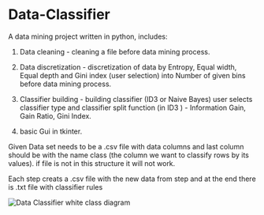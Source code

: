 # Data-Classifier
A data mining project written in python, includes:

1. Data cleaning - cleaning a file before data mining process.

2. Data discretization - discretization of data by Entropy, Equal width, Equal depth and Gini index (user selection) into Number of given bins  before data mining process.

3. Classifier building - building classifier (ID3 or Naive Bayes) user selects classifier type and classifier split function (in ID3 ) - Information Gain, Gain Ratio, Gini Index.

4. basic Gui in tkinter.


Given Data set needs to be a .csv file with data columns and last column should be with the name class (the column we want to classify rows by its values).
if file is not in this structure it will not work.

Each step creats a .csv file with the new data from step and at the end there is .txt file with classifier rules


![Data Classifier white class diagram](https://user-images.githubusercontent.com/44137602/61594052-e0e2bc80-abef-11e9-8ce4-373c572ff2d3.jpg)
